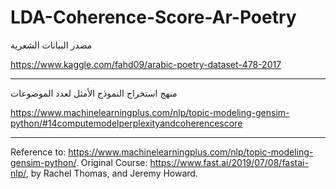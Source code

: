 # LDA-Coherence-Score-Ar-Poetry

مصدر البيانات الشعرية

https://www.kaggle.com/fahd09/arabic-poetry-dataset-478-2017

***
منهج استخراج النموذج الأمثل لعدد الموضوعات

https://www.machinelearningplus.com/nlp/topic-modeling-gensim-python/#14computemodelperplexityandcoherencescore
***

Reference to: https://www.machinelearningplus.com/nlp/topic-modeling-gensim-python/. Original Course: https://www.fast.ai/2019/07/08/fastai-nlp/, by Rachel Thomas, and Jeremy Howard.
